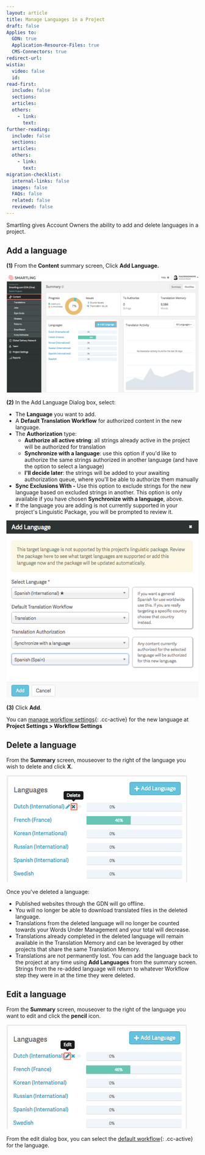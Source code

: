 ```yaml
---
layout: article
title: Manage Languages in a Project
draft: false
Applies to:
  GDN: true
  Application-Resource-Files: true
  CMS-Connectors: true
redirect-url:
wistia:
  video: false
  id:
read-first:
  include: false
  sections:
  articles:
  others:
    - link:
      text:
further-reading:
  include: false
  sections:
  articles:
  others:
    - link:
      text:
migration-checklist:
  internal-links: false
  images: false
  FAQs: false
  related: false
  reviewed: false
---
```



Smartling gives Account Owners the ability to add and delete languages in a project.

## Add a language

**(1)** From the **Content** summary screen, Click **Add Language.**

![](/uploads/versions/smartling___summary-3---x----1243-762x---.png)

**(2)** In the Add Language Dialog box, select:

* The **Language** you want to add.
* A **Default Translation Workflow** for authorized content in the new language.
* The **Authorization** type:
  * **Authorize all active string**: all strings already active in the project will be authorized for translation
  * **Synchronize with a language**: use this option if you'd like to authorize the same strings authorized in another language (and have the option to select a language)
  * **I'll decide later**: the strings will be added to your awaiting authorization queue, where you'll be able to authorize them manually
* **Sync Exclusions With -** Use this option to exclude strings for the new language based on excluded strings in another. This option is only available if you have chosen **Synchronize with a language**, above.
* If the language you are adding is not currently supported in your project's Linguistic Package, you will be prompted to review it.


![](/uploads/versions/smartling---summary--besttest-web-app----x----571-525x---.png)

**(3)** Click **Add**.

You can [manage workflow settings](/support/articles/create-and-customize-a-workflow/#default-authorization-settings){: .cc-active} for the new language at **Project Settings &gt; Workflow Settings**

## Delete a language

From the **Summary** screen, mouseover to the right of the language you wish to delete and click **X**.

![small](/uploads/versions/smartling___summary-5---x----474-279x---.png)

Once you've deleted a language:

* Published websites through the GDN will go offline.
* You will no longer be able to download translated files in the deleted language.
* Translations from the deleted language will no longer be counted towards your Words Under Management and your total will decrease.
* Translations already completed in the deleted language will remain available in the Translation Memory and can be leveraged by other projects that share the same Translation Memory.
* Translations are not permanently lost. You can add the language back to the project at any time using **Add Languages** from the summary screen. Strings from the re-added language will return to whatever Workflow step they were in at the time they were deleted.


## Edit a language

From the **Summary** screen, mouseover to the right of the language you want to edit and click the **pencil** icon.

![small](/uploads/versions/smartling___summary-6---x----473-273x---.png)

From the edit dialog box, you can select the [default workflow](/support/articles/create-and-customize-a-workflow/#default-authorization-settings){: .cc-active} for the language.